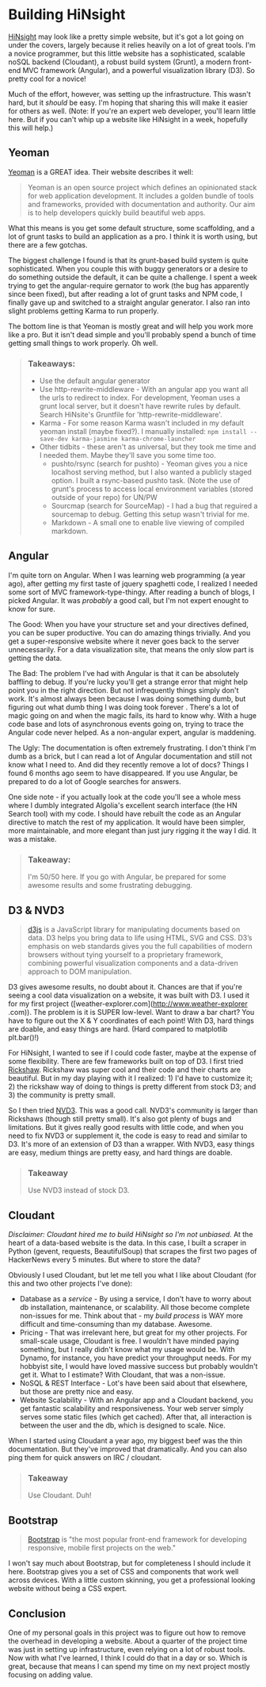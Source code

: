 # Building HiNsight
[HiNsight](http://hnstage.k2company.com/) may look like a pretty simple website, but it's got a lot going on under
the covers, largely because it relies heavily on a lot of great tools. I'm a novice programmer,
but this little website has a sophisticated, scalable noSQL backend (Cloudant), a robust build system (Grunt),
a modern front-end MVC framework (Angular), and a powerful visualization library (D3).  So pretty cool for a novice!

Much of the effort, however, was setting up the infrastructure. This wasn't hard, but it *should* be easy. I'm hoping
 that sharing this will make it easier for others as well.  (Note: If you're an expert web developer,
 you'll learn little here. But if you can't whip up a website like HiNsight in a week, hopefully this will help.)

## Yeoman
[Yeoman](http://yeoman.io/) is a GREAT idea. Their website describes it well:

> Yeoman is an open source project which defines an opinionated stack for web application development. It includes a
golden bundle of tools and frameworks, provided with documentation and authority. Our aim is to help developers quickly build beautiful web apps.

What this means is you get some default structure, some scaffolding, and a lot of grunt tasks to build an application
as a pro. I think it is worth using, but there are a few gotchas.

The biggest challenge I found is that its
grunt-based build system is quite sophisticated.  When you couple this with buggy generators or a desire to do
something outside the default, it can be quite a challenge. I spent a week trying to get the angular-require
gernator to work (the bug has apparently since been fixed), but after reading a lot of grunt tasks and NPM code,
I finally gave up and switched to a straight angular generator. I also ran into slight problems getting Karma to run
properly.

The bottom line is that Yeoman is mostly great and will help you work more like a pro. But it isn't dead simple and
you'll probably spend a bunch of time getting small things to work properly.  Oh well.

> ### Takeaways:
> * Use the default angular generator
> * Use http-rewrite-middleware - With an angular app you want all the urls to redirect to index. For development,
Yeoman uses a grunt local server, but it doesn't have rewrite rules by default.  Search HiNsite's Gruntfile for
'http-rewrite-middleware'.
> * Karma - For some reason Karma wasn't included in my default yeoman install (maybe fixed?).  I manually installed:
 `npm install --save-dev karma-jasmine karma-chrome-launcher`
> * Other tidbits - these aren't as universal, but they took me time and I needed them. Maybe they'll save you some
time too.
>   * pushto/rsync (search for pushto) - Yeoman gives you a nice localhost serving method,
but I also wanted a publicly staged option. I built a rsync-based pushto task. (Note the use of grunt's process to
access local environment variables (stored outside of your repo) for UN/PW
>   * Sourcmap (search for SourceMap) - I had a bug that reguired a sourcemap to debug. Getting this setup wasn't
trivial for me.
>   * Markdown - A small one to enable live viewing of compiled markdown.

## Angular
I'm quite torn on Angular.  When I was learning web programming (a year ago), after getting my first taste of jquery
spaghetti code, I realized I needed some sort of MVC framework-type-thingy.  After reading a bunch of blogs,
I picked Angular.  It was *probably* a good call, but I'm not expert enought to know for sure.

The Good: When you have your structure set and your directives defined, you can be super productive. You can do
amazing things trivially. And you get a super-responsive website where it never goes back to the server unnecessarily. For a data visualization site, that means the only slow part is getting the data.

The Bad: The problem I've had with Angular is that it can be absolutely baffling to debug.  If you're lucky you'll
get a strange error that might help point you in the right direction. But not infrequently things simply don't work.
It's almost always been because I was doing something dumb, but figuring out what dumb thing I was doing took forever
.  There's a lot of magic going on and when the magic fails, its hard to know why.  With a huge code base and lots of
 asynchronous events going on, trying to trace the Angular code never helped.  As a non-angular expert,
 angular is maddening.

The Ugly: The documentation is often extremely frustrating.  I don't think I'm dumb as a brick,
but I can read a lot of Angular documentation and still not know what I need to. And did they recently remove a lot
of docs? Things I found 6 months ago seem to have disappeared.  If you use Angular,
be prepared to do a lot of Google searches for answers.

One side note - if you actually look at the code you'll see a whole mess where I dumbly integrated Algolia's
excellent search interface (the HN Search tool) with my code. I should have rebuilt the code as an Angular directive
 to match the rest of my application. It would have been simpler, more maintainable, and more elegant than just jury rigging it the way I did. It was a mistake.

> ### Takeaway:
> I'm 50/50 here. If you go with Angular, be prepared for some awesome results and some frustrating debugging.

## D3 & NVD3
> [d3js](http://d3js.org/) is a JavaScript library for manipulating documents based on data. D3 helps you bring data to life using HTML, SVG and CSS. D3’s emphasis on web standards gives you the full capabilities of modern browsers without tying yourself to a proprietary framework, combining powerful visualization components and a data-driven approach to DOM manipulation.

D3 gives awesome results, no doubt about it.  Chances are that if you're seeing a cool data visualization on a
website, it was built with D3.  I used it for my first project ([weather-explorer.com](http://www.weather-explorer
.com)).  The problem is it is SUPER low-level.  Want to draw a bar chart? You have to figure out the X & Y coordinates
 of each point!  With D3, hard things are doable, and easy things are hard. (Hard compared to matplotlib plt.bar()!)

For HiNsight, I wanted to see if I could code faster, maybe at the expense of some flexibility.  There are few
frameworks built on top of D3.  I first tried [Rickshaw](http:/code.shutterstock.com/rickshaw).  Rickshaw was super
cool and their code and their charts are beautiful. But in my day playing with it I realized: 1) I'd have to
customize it; 2) the rickshaw way of doing to things is pretty different from stock D3; and 3) the community is
pretty small.

So I then tried [NVD3](http://nvde3.org).  This was a good call. NVD3's community is larger than Rickshaws (though
still pretty small).  It's also got plenty of bugs and limitations. But it gives really good results with little
code, and when you need to fix NVD3 or supplement it, the code is easy to read and similar to D3. It's more of an
extension of D3 than a wrapper.  With NVD3, easy things are easy, medium things are pretty easy,
and hard things are doable.

> ### Takeaway
> Use NVD3 instead of stock D3.

## Cloudant
*Disclaimer: Cloudant hired me to build HiNsight so I'm not unbiased.*
At the heart of a data-based website is the data.  In this case, I built a scraper in Python (gevent, requests,
BeautifulSoup) that scrapes the first two pages of HackerNews every 5 minutes.  But where to store the data?

Obviously I used Cloudant, but let me tell you what I like about Cloudant (for this and two other projects I've done):

* Database as a *service* - By using a service, I don't have to worry about db installation, maintenance,
or scalability.  All those become complete non-issues for me.  Think about that - my *build process* is WAY more
difficult and time-consuming than my database. Awesome.
* Pricing - That was irrelevant here, but great for my other projects.  For small-scale usage,
Cloudant is free. I wouldn't have minded paying something, but I really didn't know what my usage would be.  With
Dynamo, for instance, you have predict your throughput needs. For my hobbyist site, I would have loved massive success
but probably
 wouldn't get it. What to I estimate? With Cloudant, that was a non-issue.
* NoSQL & REST Interface - Lot's have been said about that elsewhere, but those are pretty nice and easy.
* Website Scalability - With an Angular app and a Cloudant backend, you get fantastic scalability and responsiveness.
 Your web server simply serves some static files (which get cached). After that, all interaction is between the user
 and the db, which is designed to scale.  Nice.

When I started using Cloudant a year ago, my biggest beef was the thin documentation.  But they've improved that
dramatically.  And you can also ping them for quick answers on IRC / cloudant.

> ### Takeaway
> Use Cloudant.  Duh!

## Bootstrap
> [Bootstrap](http://getbootstrap.com) is "the most popular front-end framework for developing responsive,
mobile first projects on the web."

I won't say much about Bootstrap, but for completeness I should include it here. Bootstrap gives you a set of CSS and
 components that work well across devices. With a little custom skinning, you get a professional looking website
 without being a CSS expert.

## Conclusion
One of my personal goals in this project was to figure out how to remove the overhead in developing a website.  About
 a quarter of the project time was just in setting up infrastructure, even relying on a lot of robust tools.  Now
 with what I've learned, I think I could do that in a day or so. Which is great, because that means I can spend my
 time on my next project mostly focusing on adding value.